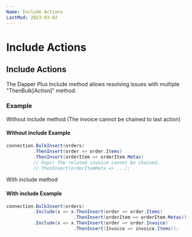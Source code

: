 ```yaml
---
Name: Include Actions
LastMod: 2023-03-02
---
```


# Include Actions

## Include Actions

The Dapper Plus Include method allows resolving issues with multiple "ThenBulk[Action]" method.

### Example

Without include method (The invoice cannot be chained to last action)

#### Without include Example
```csharp
connection.BulkInsert(orders)
          .ThenInsert(order => order.Items)
          .ThenInsert(orderItem => orderItem.Metas)	  
          // Oops! The related invoice cannot be chained.
          //.ThenInsert(orderItemMeta => ...);
```

With include method

#### With include Example
```csharp
connection.BulkInsert(orders)
          .Include(x => x.ThenInsert(order => order.Items)
                         .ThenInsert(orderItem => orderItem.Metas))
          .Include(x => x.ThenInsert(order => order.Invoice)
                         .ThenInsert(Invoice => invoice.Items));
```
